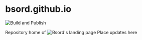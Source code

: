 # bsord.github.io
![Build and Publish](https://github.com/bsord/bsord.github.io/workflows/Build%20and%20Publish/badge.svg)

Repository home of ![Bsord's landing page](https://bsord.io)
Place updates here
